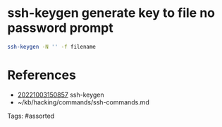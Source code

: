 # ssh-keygen generate key to file no password prompt
```bash
ssh-keygen -N '' -f filename
```

# References
- [20221003150857](/zet/20221003150857/) ssh-keygen
- ~/kb/hacking/commands/ssh-commands.md

Tags:
    #assorted

